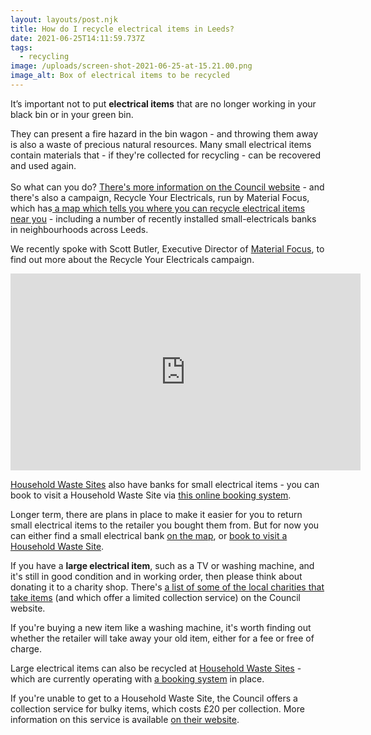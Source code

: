 ```yaml
---
layout: layouts/post.njk
title: How do I recycle electrical items in Leeds?
date: 2021-06-25T14:11:59.737Z
tags:
  - recycling
image: /uploads/screen-shot-2021-06-25-at-15.21.00.png
image_alt: Box of electrical items to be recycled
---
```

It’s important not to put **electrical items** that are no longer working in your black bin or in your green bin.

They can present a fire hazard in the bin wagon - and throwing them away is also a waste of precious natural resources. Many small electrical items contain materials that - if they're collected for recycling - can be recovered and used again.\
\
So what can you do? [](https://www.leeds.gov.uk/residents/bins-and-recycling/electricals)[There's more information on the Council website](https://www.leeds.gov.uk/residents/bins-and-recycling/electricals) - and there's also a campaign, Recycle Your Electricals, run by Material Focus, which has[ a map which tells you where you can recycle electrical items near you](https://www.recycleyourelectricals.org.uk/electrical-recycling-near-me/) - including a number of recently installed small-electricals banks in neighbourhoods across Leeds.

We recently spoke with Scott Butler, Executive Director of [Material Focus](https://www.recycleyourelectricals.org.uk/about-material-focus/), to find out more about the Recycle Your Electricals campaign.

<iframe width="560" height="315" src="https://www.youtube.com/embed/D_nNocsdqgw?start=10" title="YouTube video player" frameborder="0" allow="accelerometer; autoplay; clipboard-write; encrypted-media; gyroscope; picture-in-picture" allowfullscreen></iframe>

[Household Waste Sites](https://www.leeds.gov.uk/residents/bins-and-recycling/recycling-sites) also have banks for small electrical items - you can book to visit a Household Waste Site via [this online booking system](https://www.leeds.gov.uk/residents/bins-and-recycling/recycling-sites).

Longer term, there are plans in place to make it easier for you to return small electrical items to the retailer you bought them from. But for now you can either find a small electrical bank [on the map](https://www.recycleyourelectricals.org.uk/electrical-recycling-near-me/), or [book to visit a Household Waste Site](https://www.leeds.gov.uk/residents/bins-and-recycling/recycling-sites).

If you have a **large electrical item**, such as a TV or washing machine, and it's still in good condition and in working order, then please think about donating it to a charity shop. There's [a list of some of the local charities that take items](https://www.leeds.gov.uk/residents/bins-and-recycling/get-rid-of-unwanted-items) (and which offer a limited collection service) on the Council website.

If you're buying a new item like a washing machine, it's worth finding out whether the retailer will take away your old item, either for a fee or free of charge.

Large electrical items can also be recycled at [Household Waste Sites](https://www.leeds.gov.uk/residents/bins-and-recycling/recycling-sites) - which are currently operating with [a booking system](https://www.leeds.gov.uk/residents/bins-and-recycling/recycling-sites) in place.

If you're unable to get to a Household Waste Site, the Council offers a collection service for bulky items, which costs £20 per collection. More information on this service is available [on their website](https://www.leeds.gov.uk/residents/bins-and-recycling/book-an-unwanted-items-collection).